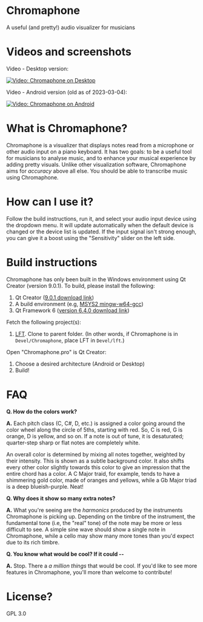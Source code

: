 # Chromaphone
A useful (and pretty!) audio visualizer for musicians

# Videos and screenshots

Video - Desktop version:

[![Video: Chromaphone on Desktop](https://i9.ytimg.com/vi_webp/eVlAu86uFdM/mq2.webp?sqp=CNiljqAG-oaymwEmCMACELQB8quKqQMa8AEB-AH-CYAC0AWKAgwIABABGFAgZShKMA8=&rs=AOn4CLDmsBlytnTxngEMChBWleH-kRvVRQ)](https://www.youtube.com/watch?v=eVlAu86uFdM)

Video - Android version (old as of 2023-03-04):

[![Video: Chromaphone on Android](https://i9.ytimg.com/vi_webp/0XlLdKYJeAA/mq2.webp?sqp=COzIjqAG-oaymwEmCMACELQB8quKqQMa8AEB-AH-BIAC4AKKAgwIABABGFEgWihlMA8=&rs=AOn4CLDn9n4x0zHGyKH1tou0Mvavd5O7_Q)](https://www.youtube.com/watch?v=0XlLdKYJeAA)

# What is Chromaphone?

Chromaphone is a visualizer that displays notes read from a microphone or other audio input on a piano keyboard. It has two goals: to be a useful tool for musicians to analyse music, and to enhance your musical experience by adding pretty visuals. Unlike other visualization software, Chromaphone aims for *accuracy* above all else. You should be able to transcribe music using Chromaphone.

# How can I use it?

Follow the build instructions, run it, and select your audio input device using the dropdown menu. It will update automatically when the default device is changed or the device list is updated. If the input signal isn't strong enough, you can give it a boost using the "Sensitivity" slider on the left side.

# Build instructions
Chromaphone has only been built in the Windows environment using Qt Creator (version 9.0.1). To build, please install the following:

1. Qt Creator ([9.0.1 download link](https://download.qt.io/official_releases/qtcreator/9.0/9.0.1/))
2. A build environment (e.g, [MSYS2 mingw-w64-gcc](https://packages.msys2.org/base/mingw-w64-gcc))
3. Qt Framework 6 ([version 6.4.0 download link](https://doc.qt.io/qt-6.4/get-and-install-qt.html))

Fetch the following project(s):
1. [LFT](https://github.com/Synival/lft). Clone to parent folder. (In other words, if Chromaphone is in `Devel/Chromaphone`, place LFT in `Devel/lft`.)

Open "Chromaphone.pro" is Qt Creator:
1. Choose a desired architecture (Android or Desktop)
2. Build!

# FAQ

**Q. How do the colors work?**

**A.** Each pitch class (C, C#, D, etc.) is assigned a color going around the color wheel along the circle of 5ths, starting with red. So, C is red, G is orange, D is yellow, and so on. If a note is out of tune, it is desaturated; quarter-step sharp or flat notes are completely white.

An overall color is determined by mixing all notes together, weighted by their intensity. This is shown as a subtle background color. It also shifts every other color slightly towards this color to give an impression that the entire chord has a color. A C Major traid, for example, tends to have a shimmering gold color, made of oranges and yellows, while a Gb Major triad is a deep blueish-purple. Neat!

**Q. Why does it show so many extra notes?**

**A.** What you're seeing are the *harmonics* produced by the instruments Chromaphone is picking up. Depending on the timbre of the instrument, the fundamental tone (i.e, the "real" tone) of the note may be more or less difficult to see. A simple sine wave should show a single note in Chromaphone, while a cello may show many more tones than you'd expect due to its rich timbre.

**Q. You know what would be cool? If it could --**

**A.** Stop. There a *a million things* that would be cool. If you'd like to see more features in Chromaphone, you'll more than welcome to contribute!

# License?
GPL 3.0
